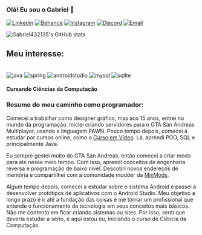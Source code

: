 ### Olá! Eu sou o Gabriel 👋
[![Linkedin](https://img.shields.io/badge/LinkedIn-0077B5?style=for-the-badge&logo=linkedin&logoColor=white)](https://www.linkedin.com/in/gabriel-alves-7b519225b/)
[![Behance](https://img.shields.io/badge/Behance-0054F7?style=for-the-badge&logo=behance&logoColor=white)](https://www.behance.net/gabrielalves16)
[![Instagram](https://img.shields.io/badge/Instagram-E4405F?style=for-the-badge&logo=instagram&logoColor=white)](https://www.instagram.com/gabriel432135/)
[![Discord](https://img.shields.io/badge/Discord-7289DA?style=for-the-badge&logo=discord&logoColor=white)](https://discord.com/users/gabriel432135)
[![Email](https://img.shields.io/badge/Microsoft_Outlook-0078D4?style=for-the-badge&logo=microsoft-outlook&logoColor=white)](mailto:gabriel432135@hotmail.com)

![Gabriel432135's GitHub stats](https://github-readme-stats.vercel.app/api?username=gabriel432135&show_icons=true&theme=transparent)

## Meu interesse:
<div style="display: inline_block"> <br/>
    <img align ="center" alt="java" src="https://img.shields.io/badge/Java-ED8B00?style=for-the-badge&logo=openjdk&logoColor=white" />
    <img align ="center" alt="spring" src="https://img.shields.io/badge/Spring-6DB33F?style=for-the-badge&logo=spring&logoColor=white" />
    <img align ="center" alt="androidstudio" src="https://img.shields.io/badge/Android_Studio-3DDC84?style=for-the-badge&logo=android-studio&logoColor=white" />    
    <img align ="center" alt="mysql" src="https://img.shields.io/badge/MySQL-00000F?style=for-the-badge&logo=mysql&logoColor=white" />
    <img align ="center" alt="sqlite" src="https://img.shields.io/badge/SQLite-07405E?style=for-the-badge&logo=sqlite&logoColor=whit" />
            
</div>

#### Cursando Ciências da Computação

### Resumo do meu caminho como programador:
<p>Comecei a trabalhar como designer gráfico, mas aos 15 anos, entrei no mundo da programação. Iniciei criando servidores para o GTA San Andreas Multiplayer, usando a linguagem PAWN. Pouco tempo depois, comecei a estudar por cursos online, como o <a href="https://www.cursoemvideo.com/">Curso em Vídeo</a>. Lá, aprendi POO, SQL e principalmente Java.</p>

<p>Eu sempre gostei muito do GTA San Andreas, então comecei a criar mods para ele nesse meio tempo. Com isso, aprendi conceitos de engenharia reversa e programação de baixo nível. Descobri novos endereços de memória e compartilhei com a comunidade modder da <a href="https://forum.mixmods.com.br/f16-utilidades/t6386-desligando-motor-de-helicopteros-motos-e-avioes">MixMods</a>.</p>

<p>Algum tempo depois, comecei a estudar sobre o sistema Android e passei a desenvolver protótipos de aplicativos com o Android Studio. Meu objetivo a longo prazo é ir até a fundação das coisas e me tornar um profissional que entende o funcionamento da tecnologia em seus conceitos mais básicos. Não me contento em ficar criando sistemas ou sites. Por isso, senti que deveria estudar a sério, e aqui estou eu, iniciando o curso de Ciência da Computação.</p>
